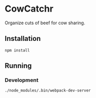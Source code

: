 # CowCatchr

Organize cuts of beef for cow sharing.

## Installation

```
npm install
```

## Running

### Development

```
./node_modules/.bin/webpack-dev-server
```
